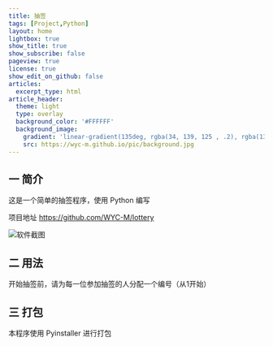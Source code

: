 ```yaml
---
title: 抽签
tags: [Project,Python]
layout: home
lightbox: true
show_title: true
show_subscribe: false
pageview: true
license: true
show_edit_on_github: false
articles:
  excerpt_type: html
article_header:
  theme: light
  type: overlay
  background_color: '#FFFFFF'
  background_image: 
    gradient: 'linear-gradient(135deg, rgba(34, 139, 125 , .2), rgba(139, 34, 139, .2))'
    src: https://wyc-m.github.io/pic/background.jpg
---
```


<!--more-->

## 一 简介

这是一个简单的抽签程序，使用 Python 编写

项目地址 <https://github.com/WYC-M/lottery>

![软件截图](https://wyc-m.github.io/pic/lottery-screenshot.png)

## 二 用法

开始抽签前，请为每一位参加抽签的人分配一个编号（从1开始）

## 三 打包

本程序使用 Pyinstaller 进行打包